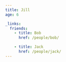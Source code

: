 ```yaml
---
title: Jill
age: 6

_links:
  friends:
    - title: Bob
      href: /people/bob/

    - title: Jack
      href: /people/jack/
---
```


